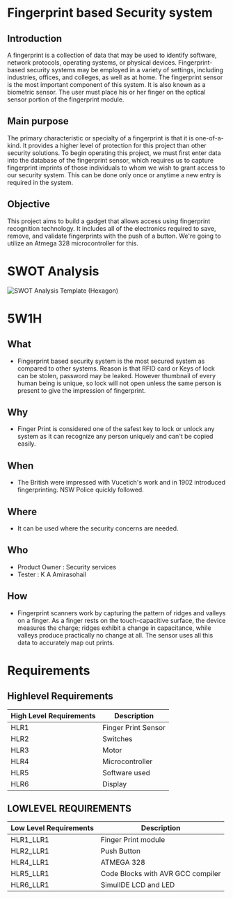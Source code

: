 
# Fingerprint based Security system


## Introduction 
	
  A fingerprint is a collection of data that may be used to identify software, network protocols, operating systems, or physical devices. Fingerprint-based security systems may be employed in a variety of settings, including industries, offices, and colleges, as well as at home. The fingerprint sensor is the most important component of this system. It is also known as a biometric sensor. The user must place his or her finger on the optical sensor portion of the fingerprint module.

## Main purpose
	
  The primary characteristic or specialty of a fingerprint is that it is one-of-a-kind. It provides a higher level of protection for this project than other security solutions. To begin operating this project, we must first enter data into the database of the fingerprint sensor, which requires us to capture fingerprint imprints of those individuals to whom we wish to grant access to our security system. This can be done only once or anytime a new entry is required in the system.

## Objective
	
  This project aims to build a gadget that allows access using fingerprint recognition technology. It includes all of the electronics required to save, remove, and validate fingerprints with the push of a button. We're going to utilize an Atmega 328 microcontroller for this.

# SWOT Analysis

![SWOT Analysis Template (Hexagon)](https://user-images.githubusercontent.com/46382398/154840185-c31ca68f-8784-4499-87dc-52881bfbcd35.png)

# 5W1H

## What
* Fingerprint based security system is the most secured system as compared to other systems. Reason is that RFID card or Keys of lock can be stolen, password may be leaked. However thumbnail of every human being is unique, so lock will not open unless the same person is present to give the impression of fingerprint.

## Why

* Finger Print is considered one of the safest key to lock or unlock any system as it can recognize any person uniquely and can't be copied easily.

## When

* The British were impressed with Vucetich's work and in 1902 introduced fingerprinting. NSW Police quickly followed.

## Where

* It can be used where the security concerns are needed.

## Who

* Product Owner : Security services 
* Tester : K A Amirasohail

## How

* Fingerprint scanners work by capturing the pattern of ridges and valleys on a finger. As a finger rests on the touch-capacitive surface, the device measures the charge; ridges exhibit a change in capacitance, while valleys produce practically no change at all. The sensor uses all this data to accurately map out prints.


# Requirements

## Highlevel Requirements


| High Level Requirements|Description|
|-------------------------|----------|
|HLR1|	Finger Print Sensor|
|HLR2|	Switches|
|HLR3|	Motor|
|HLR4|	Microcontroller|
|HLR5|	Software used|
|HLR6|	Display|

## LOWLEVEL REQUIREMENTS

|Low Level Requirements	| Description |
|-----------------------|-------------|
| HLR1_LLR1 | Finger Print module|
|HLR2_LLR1|	Push Button |
|HLR4_LLR1|	ATMEGA 328|
|HLR5_LLR1|	Code Blocks with AVR GCC compiler|
|HLR6_LLR1|	SimulIDE LCD and LED|
